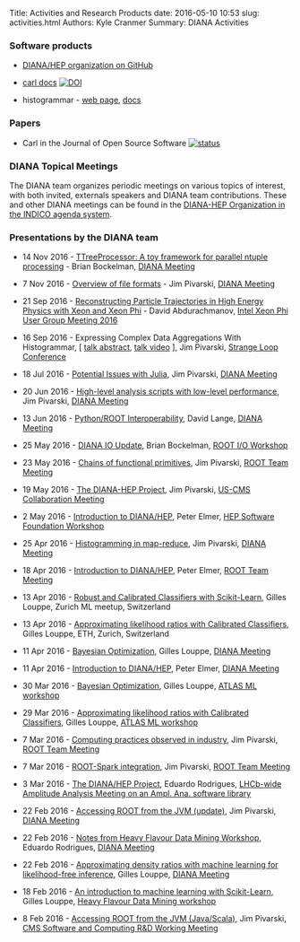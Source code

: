 Title: Activities and Research Products
date: 2016-05-10 10:53
slug: activities.html
Authors: Kyle Cranmer
Summary: DIANA Activities


### Software products

   *  [<i class="fa fa-github-square fa-lg"></i> DIANA/HEP organization on GitHub](https://github.com/diana-hep)

   * [carl docs](http://diana-hep.org/carl)  [![DOI](https://zenodo.org/badge/doi/10.5281/zenodo.47798.svg)](http://dx.doi.org/10.5281/zenodo.47798)

   * histogrammar - [web page](http://histogrammar.org), [docs](http://histogrammar.org/docs/)


### Papers

   * Carl in the Journal of Open Source Software [![status](http://joss.theoj.org/papers/26a9ffd9e7b98b1911d89d2ceb268f37/status.svg)](http://joss.theoj.org/papers/26a9ffd9e7b98b1911d89d2ceb268f37)

### DIANA Topical Meetings

  <!-- this is the atom feed URL https://indico.cern.ch/category/7192/events.atom --> 

  The DIANA team organizes periodic meetings on various topics of interest, with both invited, externals speakers and DIANA team contributions. These and other DIANA meetings can be found in the [DIANA-HEP Organization in the INDICO agenda system](https://indico.cern.ch/category/7192/).

### Presentations by the DIANA team


  * 14 Nov 2016 - [TTreeProcessor: A toy framework for parallel ntuple processing](https://indico.cern.ch/event/586607/contributions/2370356/attachments/1371340/2079997/TTreeProcessor-Introduction.pdf) - Brian Bockelman, [DIANA Meeting](https://indico.cern.ch/event/586607/)

  * 7 Nov 2016 - [Overview of file formats](https://indico.cern.ch/event/572766/contributions/2317743/attachments/1365984/2069246/pivarski-file-formats.pdf) - Jim Pivarski, [DIANA Meeting](https://indico.cern.ch/event/572766/)

  * 21 Sep 2016 - [Reconstructing Particle Trajectories in High Energy Physics with Xeon and Xeon Phi](https://anl.app.box.com/v/IXPUG2016-presentation-43) - David Abdurachmanov, [Intel Xeon Phi User Group Meeting 2016](https://www.ixpug.org/events/ixpug-2016)

  * 16 Sep 2016 - Expressing Complex Data Aggregations With Histogrammar, \[ [talk abstract](http://www.thestrangeloop.com/2016/expressing-complex-data-aggregations-with-histogrammar.html), [talk video](https://www.youtube.com/watch?v=mB4Chl0ly-g) \], Jim Pivarski, [Strange Loop Conference](http://www.thestrangeloop.com/index.html) 

  * 18 Jul 2016 - [Potential Issues with Julia](https://indico.cern.ch/event/545738/contributions/2245127/attachments/1309854/1959416/potential-issues.pdf), Jim Pivarski, [DIANA Meeting](https://indico.cern.ch/event/545738/)

  * 20 Jun 2016 - [High-level analysis scripts with low-level performance](https://indico.cern.ch/event/544650/contributions/2210352/attachments/1293484/1927574/2016-06-20-made-with-overleaf.pdf), Jim Pivarski, [DIANA Meeting](https://indico.cern.ch/event/544650/)

  * 13 Jun 2016 - [Python/ROOT Interoperability](https://indico.cern.ch/event/516443/contributions/2196426/attachments/1290082/1920877/diana_160613.pdf), David Lange, [DIANA Meeting](https://indico.cern.ch/event/516443/) 

  * 25 May 2016 - [DIANA IO Update](https://indico.fnal.gov/getFile.py/access?contribId=6&resId=0&materialId=slides&confId=11614), Brian Bockelman, [ROOT I/O Workshop](https://indico.fnal.gov/conferenceDisplay.py?confId=11614)

  * 23 May 2016 - [Chains of functional primitives](https://indico.cern.ch/event/535391/contributions/2175710/attachments/1277373/1895792/main.pdf), Jim Pivarski, [ROOT Team Meeting](https://indico.cern.ch/event/535391/)

  * 19 May 2016 - [The DIANA-HEP Project](https://indico.cern.ch/event/506353/contributions/2150030/attachments/1276098/1893268/pivarski_dianahep.pdf), Jim Pivarski, [US-CMS Collaboration Meeting](https://indico.cern.ch/event/506353/timetable/)

  * 2 May 2016 - [Introduction to DIANA/HEP](https://indico.cern.ch/event/496146/contributions/1174783/attachments/1266789/1875534/20160502-DIANA-Intro-for-HSF.pdf), Peter Elmer, [HEP Software Foundation Workshop](https://indico.cern.ch/event/496146/timetable/)

  * 25 Apr 2016 - [Histogramming in map-reduce](https://indico.cern.ch/event/516438/contributions/1196302/attachments/1263150/1868229/pivarski_histogramming.pdf), Jim Pivarski, [DIANA Meeting](https://indico.cern.ch/event/516438/)

  * 18 Apr 2016 - [Introduction to DIANA/HEP](https://indico.cern.ch/event/522334/contributions/2139399/attachments/1259588/1860828/20160418-DIANA-Intro-for-SFT.pdf), Peter Elmer, [ROOT Team Meeting](https://indico.cern.ch/event/522334/)

  * 13 Apr 2016 - [Robust and Calibrated Classifiers with Scikit-Learn](https://github.com/glouppe/tutorials-scikit-learn), Gilles Louppe, Zurich ML meetup, Switzerland

  * 13 Apr 2016 - [Approximating likelihood ratios with Calibrated Classifiers](https://github.com/glouppe/talk-approximating-likelihood-ratios-with-classifiers), Gilles Louppe, ETH, Zurich, Switzerland

  * 11 Apr 2016 - [Bayesian Optimization](https://indico.cern.ch/event/516435/contributions/1196298/attachments/1255582/1853367/slides.pdf), Gilles Louppe, [DIANA Meeting](https://indico.cern.ch/event/516435/)

  * 11 Apr 2016 - [Introduction to DIANA/HEP](https://indico.cern.ch/event/516435/contributions/1196296/attachments/1256141/1854368/20160411-DIANA-Intro.pdf), Peter Elmer, [DIANA Meeting](https://indico.cern.ch/event/516435/)

  * 30 Mar 2016 - [Bayesian Optimization](https://indico.cern.ch/event/483999/contributions/1160694/attachments/1249299/1842475/slides.pdf), Gilles Louppe, [ATLAS ML workshop](https://indico.cern.ch/event/483999/)

  * 29 Mar 2016 - [Approximating likelihood ratios with Calibrated Classifiers](https://indico.cern.ch/event/483999/contributions/1160711/attachments/1249300/1841606/slides.pdf), Gilles Louppe, [ATLAS ML workshop](https://indico.cern.ch/event/483999/)

  * 7 Mar 2016 - [Computing practices observed in industry](https://indico.cern.ch/event/506676/contributions/2026887/subcontributions/182833/attachments/1239682/1822212/pivarski-industry-practices.pdf), Jim Pivarski, [ROOT Team Meeting](https://indico.cern.ch/event/506676/)

  * 7 Mar 2016 - [ROOT-Spark integration](https://indico.cern.ch/event/506676/contributions/2026887/subcontributions/182833/attachments/1239682/1822213/pivarski-spark-progress.pdf), Jim Pivarski, [ROOT Team Meeting](https://indico.cern.ch/event/506676/)

  * 3 Mar 2016 - [The DIANA/HEP Project](https://indico.cern.ch/event/473143/contributions/1152034/attachments/1237917/1818668/diana-2016-03-03.pdf), Eduardo Rodrigues, [LHCb-wide Amplitude Analysis Meeting on an Ampl. Ana. software library](https://indico.cern.ch/event/473143/)

  * 22 Feb 2016 - [Accessing ROOT from the JVM (update)](https://indico.cern.ch/event/502168/contributions/2021054/attachments/1231817/1806168/2016-02-22-ROOT-JVM-afterhadoop.pdf), Jim Pivarski, [DIANA Meeting](https://indico.cern.ch/event/502168/)

  * 22 Feb 2016 - [Notes from Heavy Flavour Data Mining Workshop](https://indico.cern.ch/event/502168/contributions/2021057/attachments/1232422/1807359/diana-2016-02-22.pdf), Eduardo Rodrigues, [DIANA Meeting](https://indico.cern.ch/event/502168/)

  * 22 Feb 2016 - [Approximating density ratios with machine learning for likelihood-free inference](https://indico.cern.ch/event/502168/contributions/2021056/attachments/1232212/1806914/slides.pdf), Gilles Louppe, [DIANA Meeting](https://indico.cern.ch/event/502168/)

  * 18 Feb 2016 - [An introduction to machine learning with Scikit-Learn](https://github.com/glouppe/tutorial-scikit-learn), Gilles Louppe, [Heavy Flavour Data Mining workshop](https://indico.cern.ch/event/433556/)

  * 8 Feb 2016 - [Accessing ROOT from the JVM (Java/Scala)](https://indico.cern.ch/event/493990/contributions/1172232/attachments/1224255/1792451/2016-02-08-pivarski-scaroot.pdf), Jim Pivarski, [CMS Software and Computing R&D Working Meeting](https://indico.cern.ch/event/493990/)

<!-- 
  example template
  * 22 Feb 2016 - [](), John Doe, []()
-->


